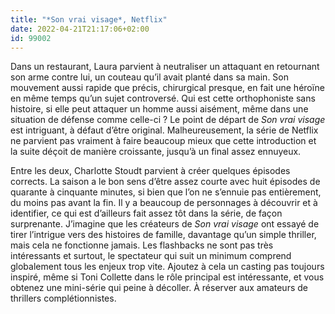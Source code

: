 ```yaml
---
title: "*Son vrai visage*, Netflix"
date: 2022-04-21T21:17:06+02:00
id: 99002
---
```


Dans un restaurant, Laura parvient à neutraliser un attaquant en retournant son arme contre lui, un couteau qu’il avait planté dans sa main. Son mouvement aussi rapide que précis, chirurgical presque, en fait une héroïne en même temps qu’un sujet controversé. Qui est cette orthophoniste sans histoire, si elle peut attaquer un homme aussi aisément, même dans une situation de défense comme celle-ci ? Le point de départ de *Son vrai visage* est intriguant, à défaut d’être original. Malheureusement, la série de Netflix ne parvient pas vraiment à faire beaucoup mieux que cette introduction et la suite déçoit de manière croissante, jusqu’à un final assez ennuyeux. 

Entre les deux, Charlotte Stoudt parvient à créer quelques épisodes corrects. La saison a le bon sens d’être assez courte avec huit épisodes de quarante à cinquante minutes, si bien que l’on ne s’ennuie pas entièrement, du moins pas avant la fin. Il y a beaucoup de personnages à découvrir et à identifier, ce qui est d’ailleurs fait assez tôt dans la série, de façon surprenante. J’imagine que les créateurs de *Son vrai visage* ont essayé de tirer l’intrigue vers des histoires de famille, davantage qu’un simple thriller, mais cela ne fonctionne jamais. Les flashbacks ne sont pas très intéressants et surtout, le spectateur qui suit un minimum comprend globalement tous les enjeux trop vite. Ajoutez à cela un casting pas toujours inspiré, même si Toni Collette dans le rôle principal est intéressante, et vous obtenez une mini-série qui peine à décoller. À réserver aux amateurs de thrillers complétionnistes. 

